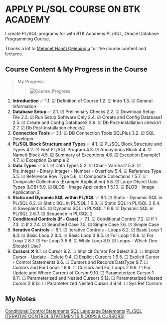 # APPLY PL/SQL COURSE ON BTK ACADEMY

I create PL/SQL programs for with BTK Academy PL/SQL, Oracle Database Programming Course.

Thanks a lot to [Mehmet Hanifi Çelebioğlu](https://www.btkakademi.gov.tr/portal/trainer/4002) for the course content and lectures.

## Course Content & My Progress in the Course

> My Progress:  
>>![Course_Progress](https://geps.dev/progress/38?dangerColor=800000&warningColor=ff9900&successColor=006600)

1. **Introduction** ✅
   1.1. ☑ Definition of Course
   1.2. ☑ Intro
   1.3. ☑ General Information
2. **Database Setup** ✅
   2.1. ☑ Preliminary Checks
   2.2. ☑ Download Setup File
   2.3. ☑ Run Setup Software Only
   2.4. ☑ Create and Config Database1
   2.5. ☑ Create and Config Database2
   2.6. ☑ Db Post-installation checks1
   2.7. ☑ Db Post-installation checks2
3. **Connection Tools** ✅
   3.1. ☑ DB Connection Tools SQLPlus
   3.2. ☑ SQL Developer
4. **PL/SQL Block Structure and Types** ✅
   4.1. ☑ PL/SQL Block Structure and Types
   4.2. ☑ First PL/SQL Program
   4.3. ☑ Anonymous Block
   4.4. ☑ Named Block
   4.5. ☑ Summary of Exceptions
   4.6. ☑ Exception Example1
   4.7. ☑ Exception Example 2
5. **Data Types** ✅
   5.1. ☑ Data Types
   5.2. ☑ Char - Varchar2
   5.3. ☑ Pls_Integer - Binary_Integer - Number - Overflow
   5.4. ☑ Reference Type
   5.5. ☑ Reference Row Type
   5.6. ☑ Composite Collections 1
   5.7. ☑ Composite Collections (Example Application)
   5.8. ☑ Large Object Data Types (LOB)
   5.9. ☑ BLOB - Image Application 1
   5.10. ☑ BLOB - Image Application 2
6. **Static and Dynamic SQL within PL/SQL** ✅
   6.1. ☑ Static - Dynamic SQL in PL/SQL
   6.2. ☑ Static SQL in PL/SQL 1
   6.3. ☑ Static SQL in PL/SQL 2
   6.4. ☑ Savepoint
   6.5. ☑ Dynamic SQL in PL/SQL 1
   6.6. ☑ Dynamic SQL in PL/SQL 2
   6.7. ☑ Sequence in PL/SQL 2
7. **Conditional Controls (If - Case)** ✅
   7.1. ☑ Conditional Control
   7.2. ☑ If 1
   7.3. ☑ If 2
   7.4. ☑ Searched Case
   7.5. ☑ Simple Case
   7.6. ☑ Simple Case
8. **Iterative Controls** ✅
   8.1. ☑ Iterative Controls - Loops
   8.2. ☑ Basic Loop 1
   8.3. ☑ Basic Loop 2
   8.4. ☑ Basic Loop 3
   8.5. ☑ For Loop 1
   8.6. ☑ For Loop 2
   8.7. ☑ For Loop 3
   8.8. ☑ While Loop
   8.9. ☑ Loops - Which One Should I Use?
9. **Cursors** ❌
   9.1. ☑ Cursor
   9.2. ☐ Implicit Cursor For Select
   9.3. ☐ Implicit Cursor - Update - Delete
   9.4. ☐ Explicit Cursors 1
   9.5. ☐ Explicit Cursor - Control Statements
   9.6. ☐ Cursors and Records DataType
   9.7. ☐ Cursors and For Loops 1
   9.8. ☐ Cursors and For Loops 2
   9.9. ☐ For Update and Where Current of Cursor
   9.10. ☐ Parameterized Cursor 1
   9.11. ☐ Parameterized and Nested Cursors
   9.12. ☐ Parameterized Nested Cursor 2
   9.13. ☐ Parameterized Nested Cursor 3
   9.14. ☐ Sys Ref Cursors

## My Notes

[Conditional Control Statements](./conditional_control_statments/notes-conditionals.md)
[SQL Language Statements](./sql_language_statements/notes-sls.md)
[PL/SQL ITERATIVE CONTROL STATEMENTS (LOOPS & CURSORS)](./iterative_control_statements(loops)/notes_loops.md)
